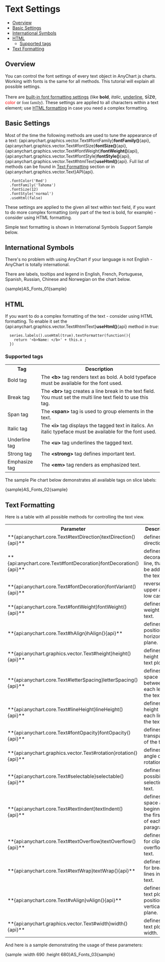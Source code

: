 # Text Settings

* [Overview](#overview)
* [Basic Settings](#basic_settings)
* [International Symbols](#international_symbols)
* [HTML](#html)
  * [Supported tags](#supported_tags)
* [Text Formatting](#text_formatting)

## Overview

You can control the font settings of every text object in AnyChart js charts. Working with fonts is the same for all methods. This tutorial will explain all possible settings.
  
  
There are [built-in font formatting settings](#basic_settings) (like <b>bold</b>, <i>italic</i>, <u>underline</u>, <font size="+1">size</font>, <font color="red">color</font> or <font face="Times New Roman, Times, serif">font family</font>). 
These settings are applied to all characters within a text element; use [HTML formatting](#html) in case you need a complex formatting.

## Basic Settings

Most of the time the following methods are used to tune the appearance of a text: {api:anychart.graphics.vector.Text#fontFamily}**fontFamily()**{api}, {api:anychart.graphics.vector.Text#fontSize}**fontSize()**{api}, {api:anychart.graphics.vector.Text#fontWeight}**fontWeight()**{api}, {api:anychart.graphics.vector.Text#fontStyle}**fontStyle()**{api}, {api:anychart.graphics.vector.Text#htmlText}**useHtml()**{api}. Full list of methods can be found in [Text Formatting](#text_formatting) section or in {api:anychart.graphics.vector.Text}API{api}.

```
  .fontColor('Red')
  .fontFamily('Tahoma')
  .fontSize(12)
  .fontStyle('normal')
  .useHtml(false)
```

These settings are applied to the given all text within text field, if you want to do more complex formatting (only part of the text is bold, for example) - consider using HTML formatting.

Simple text formatting is shown in International Symbols Support Sample below.

## International Symbols

There's no problem with using AnyChart if your language is not English - AnyChart is totally international.

There are labels, tooltips and legend in English, French, Portuguese, Spanish, Russian, Chinese and Norwegian on the chart below.

{sample}AS\_Fonts\_01{sample}

## HTML

If you want to do a complex formatting of the text - consider using HTML formatting. To enable it set the {api:anychart.graphics.vector.Text#htmlText}**useHtml()**{api} method in *true*:

```
  series.labels().useHtml(true).textFormatter(function(){
    return '<b>Name: </b>' + this.x ;
  })
```

### Supported tags

<table class="dtTABLE" width="700">
<tbody>
<tr>
<th width="101">Tag</th>
<th width="587">Description</th>
</tr>
<tr>
<td width="101">Bold tag </td>
<td width="587"> The <b>&lt;b&gt;</b> tag renders text as bold. A bold typeface must be available for the font used.</td>
</tr>
<tr>
<td>Break tag</td>
<td>The <b>&lt;br&gt;</b> tag creates a line break in the text field. You must set the multi line text field to use this tag.</td>
</tr>
<tr>
<td>Span tag</td>
<td>The <b>&lt;span&gt;</b> tag is used to group elements in the text.</td>
</tr>
<tr>
<td>Italic tag</td>
<td>The <b>&lt;i&gt;</b> tag displays the tagged text in italics. An italic typeface must be available for the font used.</td>
</tr>
<!--<tr>
<td>Paragraph tag</td>
<td>The <b>&lt;p&gt;</b> tag creates a new paragraph. You must set the text field to be a multi line text field to use this tag. The <b>&lt;p&gt;</b> tag supports the following attributes:
<ul>
<li> <strong>align</strong> - Specifies alignment of text within the paragraph; valid values are <b>left</b>, <b>right</b>, <b>justify</b>, and <b>center</b>. </li>
</ul></td>
</tr>-->
<tr>
<td>Underline tag</td>
<td>The <b>&lt;u&gt;</b> tag underlines the tagged text.</td>
</tr>
<tr>
<td>Strong tag</td>
<td>The <b>&lt;strong&gt;</b> tag defines important text.</td>
</tr>
<tr>
<td>Emphasize tag</td>
<td>The <b>&lt;em&gt;</b> tag renders as emphasized text.</td>
</tr>
</tbody>
</table>

The sample Pie chart below demonstrates all available tags on slice labels:

{sample}AS\_Fonts\_02{sample}

## Text Formatting

Here is a table with all possible methods for controlling the text view.

<table class="dtTABLE" width="700">
<tbody>
<tr>
<th width="101">Parameter</th>
<th width="587">Description</th>
</tr>
<tr>
<td>**{api:anychart.core.Text#textDirection}textDirection(){api}**</td>
<td>defines text direction.</td>
</tr>
<tr>
<td>**{api:anychart.core.Text#fontDecoration}fontDecoration(){api}**</td>
<td>defines the decoration line, that can be added to the text.</td>
</tr>
<tr>
<td>**{api:anychart.core.Text#fontDecoration}fontVariant(){api}**</td>
<td>reverses upper and low cases.</td>
</tr>
<tr>
<td>**{api:anychart.core.Text#fontWeight}fontWeight(){api}**</td>
<td>defines the weight of the text.</td>
</tr>
<tr>
<td>**{api:anychart.core.Text#hAlign}hAlign(){api}**</td>
<td>defines text position in a horizontal plane.</td>
</tr>
<tr>
<td>**{api:anychart.graphics.vector.Text#height}height(){api}**</td>
<td>defines the height of text plot.</td>
</tr>
<tr>
<td>**{api:anychart.core.Text#letterSpacing}letterSpacing(){api}**</td>
<td>defines the space between each letter in the text.</td>
</tr>
<tr>
<td>**{api:anychart.core.Text#lineHeight}lineHeight(){api}**</td>
<td>defines the height of each line of the text.</td>
</tr>
<tr>
<td>**{api:anychart.core.Text#fontOpacity}fontOpacity(){api}**</td>
<td>defines transparency of the text.</td>
</tr>
<tr>
<td>**{api:anychart.graphics.vector.Text#rotation}rotation(){api}**</td>
<td>defines the angle of text rotation.</td>
</tr>
<tr>
<td>**{api:anychart.core.Text#selectable}selectable(){api}**</td>
<td>defines the possibility of selecting text.</td>
</tr>
<tr>
<td>**{api:anychart.core.Text#textIndent}textIndent(){api}**</td>
<td>defines space at the beginning of the first line of each text paragraph.</td>
</tr>
<tr>
<td>**{api:anychart.core.Text#textOverflow}textOverflow(){api}**</td>
<td>defines rules for clipping overflowing text.</td>
</tr>
<tr>
<td>**{api:anychart.core.Text#textWrap}textWrap(){api}**</td>
<td>defines rules for breaking lines in the text.</td>
</tr>
<tr>
<td>**{api:anychart.core.Text#vAlign}vAlign(){api}**</td>
<td>defines the text plot position in a vertical plane.</td>
</tr>
<tr>
<td>**{api:anychart.graphics.vector.Text#width}width(){api}**</td>
<td>defines the text plot width.</td>
</tr>
</tbody>
</table>

And here is a sample demonstrating the usage of these parameters:

{sample :width 690 :height 680}AS\_Fonts\_03{sample}
